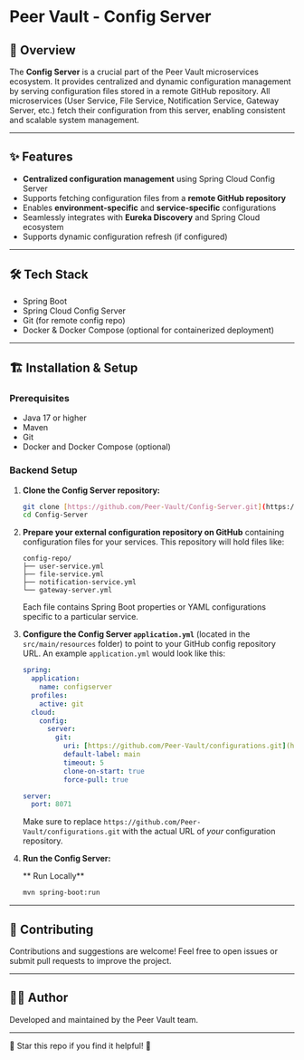# Peer Vault - Config Server

## 🚀 Overview
The **Config Server** is a crucial part of the Peer Vault microservices ecosystem. It provides centralized and dynamic configuration management by serving configuration files stored in a remote GitHub repository. All microservices (User Service, File Service, Notification Service, Gateway Server, etc.) fetch their configuration from this server, enabling consistent and scalable system management.

---

## ✨ Features
* **Centralized configuration management** using Spring Cloud Config Server
* Supports fetching configuration files from a **remote GitHub repository**
* Enables **environment-specific** and **service-specific** configurations
* Seamlessly integrates with **Eureka Discovery** and Spring Cloud ecosystem
* Supports dynamic configuration refresh (if configured)

---

## 🛠 Tech Stack
* Spring Boot
* Spring Cloud Config Server
* Git (for remote config repo)
* Docker & Docker Compose (optional for containerized deployment)

---

## 🏗 Installation & Setup

### Prerequisites
* Java 17 or higher
* Maven
* Git
* Docker and Docker Compose (optional)

### Backend Setup

1.  **Clone the Config Server repository:**
    ```bash
    git clone [https://github.com/Peer-Vault/Config-Server.git](https://github.com/Peer-Vault/Config-Server.git)
    cd Config-Server
    ```

2.  **Prepare your external configuration repository on GitHub** containing configuration files for your services. This repository will hold files like:
    ```
    config-repo/
    ├── user-service.yml
    ├── file-service.yml
    ├── notification-service.yml
    └── gateway-server.yml
    ```
    Each file contains Spring Boot properties or YAML configurations specific to a particular service.

3.  **Configure the Config Server `application.yml`** (located in the `src/main/resources` folder) to point to your GitHub config repository URL. An example `application.yml` would look like this:
    ```yaml
    spring:
      application:
        name: configserver
      profiles:
        active: git
      cloud:
        config:
          server:
            git:
              uri: [https://github.com/Peer-Vault/configurations.git](https://github.com/Peer-Vault/configurations.git)  
              default-label: main 
              timeout: 5  
              clone-on-start: true 
              force-pull: true  

    server:
      port: 8071
    ```
    Make sure to replace `https://github.com/Peer-Vault/configurations.git` with the actual URL of *your* configuration repository.

4.  **Run the Config Server:**

    ** Run Locally**
    ```bash
    mvn spring-boot:run
    ```



---

## 🤝 Contributing
Contributions and suggestions are welcome! Feel free to open issues or submit pull requests to improve the project.

---

## 👨‍💻 Author
Developed and maintained by the Peer Vault team.

---

🌟 Star this repo if you find it helpful! 🌟
